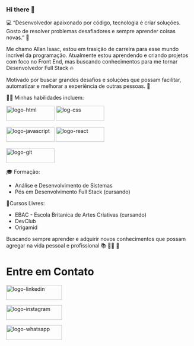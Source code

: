 ### Hi there 👋

:computer: “Desenvolvedor apaixonado por código, tecnologia e criar soluções. Gosto de resolver problemas desafiadores e sempre aprender coisas novas.” 🚀

Me chamo Allan Isaac, estou em trasição de carreira para esse mundo incrível da programação. Atualmente estou aprendendo e criando projetos com foco no Front End, mas buscando conhecimentos para me tornar Desenvolvedor Full Stack :fire:

Motivado por buscar grandes desafios e soluções que possam facilitar, automatizar e melhorar a experiência de outras pessoas. :muscle:

👨‍💻 Minhas habilidades incluem:


<img height="40px" width="130px" src="https://img.shields.io/badge/HTML5-E34F26?style=for-the-badge&logo=html5&logoColor=white" alt="logo-html"> <img height="40px" width="130px" src="https://img.shields.io/badge/CSS3-1572B6?style=for-the-badge&logo=css3&logoColor=white" alt="log-css" >

<img height="40px" width="130px" src="https://img.shields.io/badge/JavaScript-F7DF1E?style=for-the-badge&logo=javascript&logoColor=black" alt="logo-javascript"> <img height="40px" width="130px" src="https://img.shields.io/badge/React-20232A?style=for-the-badge&logo=react&logoColor=61DAFB" alt="logo-react">

<img height="40px" width="130px" src="https://img.shields.io/badge/GitHub-100000?style=for-the-badge&logo=github&logoColor=white" alt="logo-git">


:mortar_board: Formação:
- Análise e Desenvolvimento de Sistemas
- Pós em Desenvolvimento Full Stack (cursando)

🌟Cursos Livres:
- EBAC - Escola Britanica de Artes Criativas (cursando)
- DevClub
- Origamid 


Buscando sempre aprender e adquirir novos conhecimentos que possam agregar na vida pessoal e profissional :books: 👨‍💻 🚀


<h1>Entre em Contato</h1>

<a href="https://www.linkedin.com/in/allan-isaac-b794b9207/"><img width="150px" height="40px" src="https://img.shields.io/badge/LinkedIn-0077B5?style=for-the-badge&logo=linkedin&logoColor=white" alt="logo-linkedin"></a>

<a href="https://www.instagram.com/allanisaac14/"><img width="150px" height="40px" src="https://img.shields.io/badge/Instagram-E4405F?style=for-the-badge&logo=instagram&logoColor=white" alt="logo-instagram"></a>

<a href="https://wa.me/5585986065542"><img width="150px" height="40px" src="https://img.shields.io/badge/WhatsApp-25D366?style=for-the-badge&logo=whatsapp&logoColor=white" alt="logo-whatsapp"></a>


